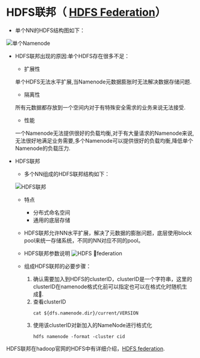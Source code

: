 # HDFS联邦（ [HDFS Federation][1]）

- 单个NN的HDFS结构图如下：

![单个Namenode][2]

- HDFS联邦出现的原因:单个HDFS存在很多不足：

    - 扩展性
    
    单个HDFS无法水平扩展,当Namenode元数据膨胀时无法解决数据存储问题.

    - 隔离性

    所有元数据都存放到一个空间内对于有特殊安全需求的业务来说无法接受.

    - 性能

    一个Namenode无法提供很好的负载均衡,对于有大量请求的Namenode来说,无法很好地满足业务需要,多个Namenode可以提供很好的负载均衡,降低单个Namenode的负载压力.



- HDFS联邦

    - 多个NN组成的HDFS联邦结构如下：

    ![HDFS联邦][3]

    - 特点
        - 分布式命名空间
        - 通用的底层存储

    - HDFS联邦允许NN水平扩展，解决了元数据的膨胀问题，底层使用block pool来统一存储系统，不同的NN对应不同的pool。

    - HDFS联邦参数说明
        ![HDFS federation][4]

    - 组成HDFS联邦的必要步骤：
        1. 确认需要加入到HDFS的clusterID，clusterID是一个字符串，这里的clusterID在namenode格式化前可以指定也可以在格式化时随机生成.
        2. 查看clusterID
            ```
            cat ${dfs.namenode.dir}/current/VERSION
            ```
        3. 使用该clusterID对新加入的NameNode进行格式化
            ```
            hdfs namenode -format -cluster cid
            ```

HDFS联邦在hadoop官网的HDFS中有详细介绍，[HDFS federation][1].


[1]: http://hadoop.apache.org/docs/stable/hadoop-project-dist/hadoop-hdfs/Federation.html
[2]: https://github.com/jiaoqiyuan/163-bigdate-note/raw/master/%E6%95%B0%E6%8D%AE%E5%AD%98%E5%82%A8%EF%BC%9AHDFS/img/HDFS%E5%8D%95%E8%8A%82%E7%82%B9%E6%9E%B6%E6%9E%84.gif
[3]: https://github.com/jiaoqiyuan/163-bigdate-note/raw/master/%E6%95%B0%E6%8D%AE%E5%AD%98%E5%82%A8%EF%BC%9AHDFS/img/HDFS%E8%81%94%E9%82%A6%E6%9E%B6%E6%9E%84.gif
[4]: https://github.com/jiaoqiyuan/163-bigdate-note/blob/master/%E6%95%B0%E6%8D%AE%E5%AD%98%E5%82%A8%EF%BC%9AHDFS/img/HDFS%E8%81%94%E9%82%A6%E5%8F%82%E6%95%B0%E8%AF%B4%E6%98%8E.png